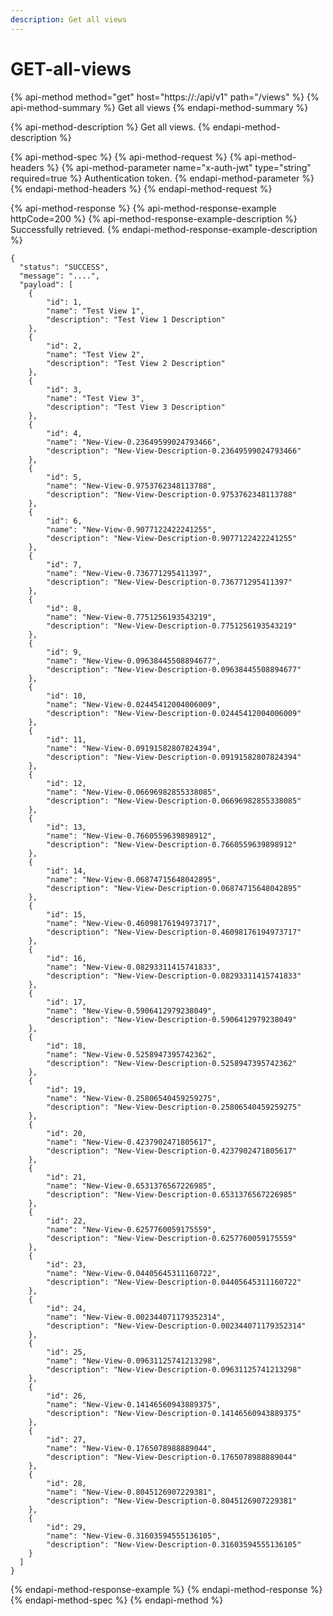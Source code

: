 ```yaml
---
description: Get all views
---
```


# GET-all-views

{% api-method method="get" host="https://<host>:<port>/api/v1" path="/views" %}
{% api-method-summary %}
Get all views
{% endapi-method-summary %}

{% api-method-description %}
Get all views.
{% endapi-method-description %}

{% api-method-spec %}
{% api-method-request %}
{% api-method-headers %}
{% api-method-parameter name="x-auth-jwt" type="string" required=true %}
Authentication token.
{% endapi-method-parameter %}
{% endapi-method-headers %}
{% endapi-method-request %}

{% api-method-response %}
{% api-method-response-example httpCode=200 %}
{% api-method-response-example-description %}
Successfully retrieved.
{% endapi-method-response-example-description %}

```
{
  "status": "SUCCESS",
  "message": "....",
  "payload": [
    {
        "id": 1,
        "name": "Test View 1",
        "description": "Test View 1 Description"
    },
    {
        "id": 2,
        "name": "Test View 2",
        "description": "Test View 2 Description"
    },
    {
        "id": 3,
        "name": "Test View 3",
        "description": "Test View 3 Description"
    },
    {
        "id": 4,
        "name": "New-View-0.23649599024793466",
        "description": "New-View-Description-0.23649599024793466"
    },
    {
        "id": 5,
        "name": "New-View-0.9753762348113788",
        "description": "New-View-Description-0.9753762348113788"
    },
    {
        "id": 6,
        "name": "New-View-0.9077122422241255",
        "description": "New-View-Description-0.9077122422241255"
    },
    {
        "id": 7,
        "name": "New-View-0.736771295411397",
        "description": "New-View-Description-0.736771295411397"
    },
    {
        "id": 8,
        "name": "New-View-0.7751256193543219",
        "description": "New-View-Description-0.7751256193543219"
    },
    {
        "id": 9,
        "name": "New-View-0.09638445508894677",
        "description": "New-View-Description-0.09638445508894677"
    },
    {
        "id": 10,
        "name": "New-View-0.02445412004006009",
        "description": "New-View-Description-0.02445412004006009"
    },
    {
        "id": 11,
        "name": "New-View-0.09191582807824394",
        "description": "New-View-Description-0.09191582807824394"
    },
    {
        "id": 12,
        "name": "New-View-0.06696982855338085",
        "description": "New-View-Description-0.06696982855338085"
    },
    {
        "id": 13,
        "name": "New-View-0.7660559639898912",
        "description": "New-View-Description-0.7660559639898912"
    },
    {
        "id": 14,
        "name": "New-View-0.06874715648042895",
        "description": "New-View-Description-0.06874715648042895"
    },
    {
        "id": 15,
        "name": "New-View-0.46098176194973717",
        "description": "New-View-Description-0.46098176194973717"
    },
    {
        "id": 16,
        "name": "New-View-0.08293311415741833",
        "description": "New-View-Description-0.08293311415741833"
    },
    {
        "id": 17,
        "name": "New-View-0.5906412979238049",
        "description": "New-View-Description-0.5906412979238049"
    },
    {
        "id": 18,
        "name": "New-View-0.5258947395742362",
        "description": "New-View-Description-0.5258947395742362"
    },
    {
        "id": 19,
        "name": "New-View-0.25806540459259275",
        "description": "New-View-Description-0.25806540459259275"
    },
    {
        "id": 20,
        "name": "New-View-0.4237902471805617",
        "description": "New-View-Description-0.4237902471805617"
    },
    {
        "id": 21,
        "name": "New-View-0.6531376567226985",
        "description": "New-View-Description-0.6531376567226985"
    },
    {
        "id": 22,
        "name": "New-View-0.6257760059175559",
        "description": "New-View-Description-0.6257760059175559"
    },
    {
        "id": 23,
        "name": "New-View-0.04405645311160722",
        "description": "New-View-Description-0.04405645311160722"
    },
    {
        "id": 24,
        "name": "New-View-0.002344071179352314",
        "description": "New-View-Description-0.002344071179352314"
    },
    {
        "id": 25,
        "name": "New-View-0.09631125741213298",
        "description": "New-View-Description-0.09631125741213298"
    },
    {
        "id": 26,
        "name": "New-View-0.14146560943889375",
        "description": "New-View-Description-0.14146560943889375"
    },
    {
        "id": 27,
        "name": "New-View-0.1765078988889044",
        "description": "New-View-Description-0.1765078988889044"
    },
    {
        "id": 28,
        "name": "New-View-0.8045126907229381",
        "description": "New-View-Description-0.8045126907229381"
    },
    {
        "id": 29,
        "name": "New-View-0.31603594555136105",
        "description": "New-View-Description-0.31603594555136105"
    }
  ]
}
```
{% endapi-method-response-example %}
{% endapi-method-response %}
{% endapi-method-spec %}
{% endapi-method %}




